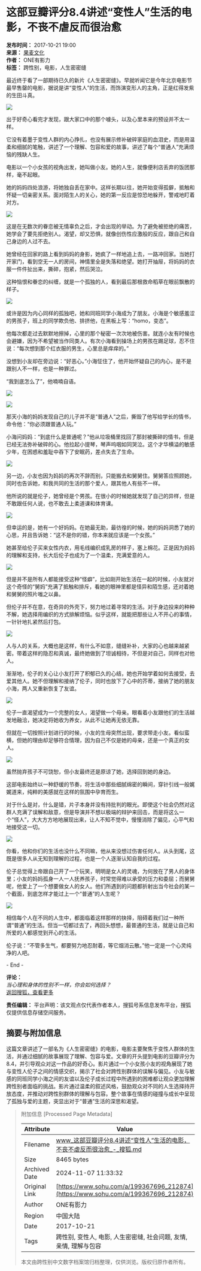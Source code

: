 # 这部豆瓣评分8.4讲述“变性人”生活的电影，不丧不虐反而很治愈

**发布时间：** 2017-10-21 19:00  
**来源：** [果麦文化](https://www.sohu.com/?spm=smpc.content-abroad.content.1.1730979150055RSdOqBR)  
**作者：** ONE有影力  
**标签：** 跨性别，电影，人生密密缝

最近终于看了一部期待已久的新片《人生密密缝》。早就听闻它是今年北京电影节最早售罄的电影，据说是讲“变性人”的生活，而饰演变形人的主角，正是红得发紫的生田斗真。

![](http://5b0988e595225.cdn.sohucs.com/images/20171021/471482e5a0a641edb254ee3446b32b85.jpeg)

出于好奇心看完才发现，跟大家口中的那个噱头，以及心里本来的预设并不太一样。

它没有着墨于变性人群的内心挣扎，也没有展示修补破碎家庭的血泪史，而是用温柔和细腻的笔触，讲述了一个理解、包容和爱的故事，讲述了每个“普通人”充满烦恼的残缺人生。

电影以一个小女孩的视角出发，她叫做小友。她的人生，就像便利店丢弃的饭团那样，毫不起眼。

她的妈妈四处浪游，将她独自丢在家中。这样长期以往，她开始变得孤僻，抵触和怀疑一切亲密关系。面对陌生人的关心，她的第一反应是惊恐地躲开，警戒地盯着对方。

![](http://5b0988e595225.cdn.sohucs.com/images/20171021/d4120bd8b4ee411ebaaac7237dbe6fd5.jpeg)

这是在无数次的眷恋被无情辜负之后，才会出现的举动。为了避免被拒绝的痛苦，她学会了要先拒绝别人。渴望，却又恐惧，就像创伤性应激般的反应，跟自己和自己身边的人过不去。

她曾经在回家的路上看到妈妈的身影，她疯了一样地追上去，一路冲回家。当她打开家门，看到空无一人的房间，神情里全是失落和绝望。她打开抽屉，将妈妈的衣服一件件扯出来，撕碎，抱紧，然后哭泣。

这种恼恨和眷恋的纠缠，就是一个孤独的人，看到最后那根救命稻草在眼前飘散的样子。

![](http://5b0988e595225.cdn.sohucs.com/images/20171021/b90834c32aef42a2a4e2ccc5d1bd7f21.jpeg)

或许是因为内心同样的孤独吧，她和同班同学小海成为了朋友。小海是个敏感羞涩的男孩子，班上的同学欺负他、排挤他，在黑板上写：“homo，变态”。

他每次都走过去默默地擦掉，心里的那个秘密一次次地被伤害。就连小友有时候也会避嫌，因为不希望被当作同类人。有次小海看到操场上的男孩在踢足球，忍不住说：“每次想到那个红衣服的男生，心里总是痒痒的。”

没想到小友却在旁边说：“好恶心。”小海怔住了，他开始怀疑自己的内心，是不是跟别人不一样，也是一种罪过。

“我到底怎么了”，他喃喃自语。

![](http://5b0988e595225.cdn.sohucs.com/images/20171021/7fd312c3bd3148d4b7ed30cd5b4eeb9e.jpeg)

![](http://5b0988e595225.cdn.sohucs.com/images/20171021/ed6bf407190046fd9f7fef854c4474f7.jpeg)

那天小海的妈妈发现自己的儿子并不是“普通人”之后，撕毁了他写给学长的情书，命令他：“你必须跟普通人玩。”

小海问妈妈：“到底什么是普通呢？”他从垃圾桶里找回了那封被撕碎的情书，但是已经无法弥补破碎的心。他拉起小提琴，琴声呜咽如同哭泣。这个才华横溢的敏感少年，在困惑和羞耻中吞下了安眠药，差点失去了生命。

![](http://5b0988e595225.cdn.sohucs.com/images/20171021/8490e66a60c04ed5bd4ec2bf6c804d64.jpeg)

另一边，小友也因为妈妈的再次不辞而别，只能搬去和舅舅住。舅舅答应照顾她，同时也告诉她，和我共同的生活的那个爱人，跟其他人有些不一样。

他所说的就是伦子，她曾经是个男孩。在很小的时候她就发现了自己的异样，但是不敢跟任何人说，也不敢去上柔道课和体育课。

![](http://5b0988e595225.cdn.sohucs.com/images/20171021/85111b18c6e945599c810812c1927b77.jpeg)

但幸运的是，她有一个好妈妈。在她最无助，最彷徨的时候，她的妈妈洞悉了她的心思，并且告诉她：“这不是你的错，你本来就应该是一个女孩。”

她甚至给伦子买来女性内衣，用毛线编织成乳房的样子，塞上棉花。正是因为妈妈的理解和支持，长大后伦子也成为了一个温柔，充满爱意的人。

![](http://5b0988e595225.cdn.sohucs.com/images/20171021/012f3b58abec406c933300fb57aa6406.jpeg)

但是并不是所有人都能接受这种“怪癖”，比如刚开始生活在一起的时候，小友就对这个奇怪的“舅妈”充满了抵触和排斥，看她的眼神里都是怪异和陌生感，还对着她和舅舅的照片嗤之以鼻。

但伦子并不在意，在奇异的外壳下，努力地过着寻常的生活。对于身边投来的种种不解，她选择用编织的方式排解烦恼。似乎这样，就能把那些让人不开心的事情，一针针地扎紧然后打包。

![](http://5b0988e595225.cdn.sohucs.com/images/20171021/2dff25179cf34418958835aa5e6a92a5.jpeg)

人与人的关系，大概也是这样，有什么不如意，缝缝补补，大家的心也越来越紧密。带着这样的隐忍和真诚，最终她做到了坦诚相待，不但是对自己，同样也对他人。

渐渐地，伦子的关心让小友打开了积郁已久的心结，她也开始学着如何去接受，去爱其他人。她不但理解和接纳了伦子，同时也放下了心中的芥蒂，接纳了她的朋友小海，两人又重新恢复了友谊。

![](http://5b0988e595225.cdn.sohucs.com/images/20171021/e4fa1d8e18d94fbcab1ccfa386b8271f.jpeg)

伦子一直渴望成为一个完整的女人，渴望做一个母亲。眼看着小友跟他们的生活越发地融洽，她决定将她收为养女，从此不让她再无依无靠。

但就在一切按照计划进行的时候，小友的生母突然出现，要求带走小友。看似蛮横，但她的理由却足够符合情理，因为自己不仅是她的母亲，还是一个真正的女人。

![](http://5b0988e595225.cdn.sohucs.com/images/20171021/44ed57248e2f4e56b944f43e520d1b84.jpeg)

虽然抛弃孩子不可饶恕，但小友最终还是原谅了她，选择回到她的身边。

这部电影始终以一种舒缓的节奏，将生活中那些细腻绵密的瞬间，穿针引线一般娓娓道来，纯粹的美感就在这样的氛围中孕育而生。

对于什么是对，什么是错，片子本身并没有持批判的眼光。即使这个社会仍然对这群人充满了误解和敌意，但是导演并不想以极端的辩护来回击，而是将这么一个“怪人”，大大方方地地展现出来，让人不知不觉中，慢慢消除了偏见，心平气和地接受这一切。

![](http://5b0988e595225.cdn.sohucs.com/images/20171021/fa329f0443d54862aed469ba844a4fd8.jpeg)

你看，他和你们的生活也没什么不同嘛，他从来没想过伤害任何人。从头到尾，这既是很多人从无知到理解的过程，也是一个人逐渐认知自我的过程。

伦子总觉得上帝跟自己开了一个玩笑，明明是女人的灵魂，为何放在了男人的身体里；小友的妈妈孤身一人一人抚养孩子，时常觉得难以承受的压力和委屈；而舅舅呢，他爱上了一个想要做女人的女人。他们所遇到的问题都折射出当今社会的某一个截面，到底怎样才能过上一个“普通”的人生呢？

![](http://5b0988e595225.cdn.sohucs.com/images/20171021/7ab3cf143f7f4f398b606b32402090ba.jpeg)

相信每个人在不同的人生中，都面临着这样那样的抉择，阻碍着我们过一种所谓“普通”的生活。但当一切都过去了，再回头想想，最普通的生活，就是让自己和所爱的人都感觉到开心的生活。

伦子说：“不管多生气，都要努力地忍耐着，等它烟消云散。”他一定是一个心灵纯净的人吧。

\- End - 

**评论：**  
*当心理和身体的性别不一样，你会如何选择？*  
[返回搜狐，查看更多](https://www.sohu.com/?strategyid=00001&spm=smpc.content-abroad.content.3.1730979150055RSdOqBR "点击进入搜狐首页")  

**责任编辑：** 平台声明：该文观点仅代表作者本人，搜狐号系信息发布平台，搜狐仅提供信息存储空间服务。

## 摘要与附加信息

<!-- tcd_abstract -->
这篇文章讲述了一部名为《人生密密缝》的电影，电影主要聚焦于变性人群体的生活，并通过细腻的故事展现了理解、包容与爱。文章的开头提到电影的豆瓣评分为8.4，并引导观众对这一作品的好奇心。影片通过一个小女孩小友的视角展现了她与变性人伦子之间的情感交织，揭示了社会对跨性别群体的误解与偏见。小友与敏感的同班同学小海之间的友谊以及伦子成长过程中所遇到的困难都让观众更加理解跨性别者面临的挑战。影片通过温柔的叙述风格，鼓励观众对不同的人生选择持开放态度，并推动对跨性别群体的理解与包容。整个故事在情感的碰撞与成长中呈现了孤独与爱的主题，突显出对于“普通”生活的深思和渴望。
<!-- tcd_abstract_end -->

> 附加信息 [Processed Page Metadata]
>
> | Attribute       | Value                                  |
> |-----------------|----------------------------------------|
> | Filename        | www_这部豆瓣评分8.4讲述“变性人”生活的电影，不丧不虐反而很治愈_-_搜狐.md                             |
> | Size            | 8465 bytes                           |
> | Archived Date   | 2024-11-07 11:33:32                             |
> | Original Link   | [https://www.sohu.com/a/199367696_212874](https://www.sohu.com/a/199367696_212874)                       |
> | Author          | ONE有影力                               |
> | Region          | 中国大陆                               |
> | Date            | 2017-10-21                                 |
> | Tags            | 跨性别, 变性人, 电影, 人生密密缝, 社会问题, 友情, 亲情, 理解与包容                                 |
>
> 本文由跨性别中文数字档案馆归档整理，仅供浏览。版权归原作者所有。
>